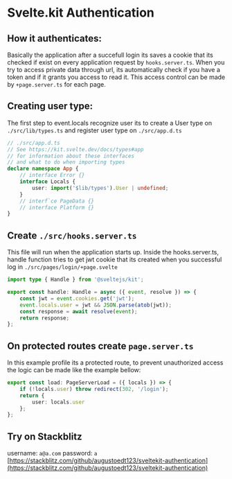 # Svelte.kit Authentication

## How it authenticates:

Basically the application after a succefull login its saves a cookie that its checked if exist on every application request by `hooks.server.ts`. When you try to access private data through url, its automatically check if you have a token and if it grants you access to read it. This access control can be made by `+page.server.ts` for each page.

## Creating user type:

The first step to event.locals recognize user its to create a User type on `./src/lib/types.ts` and register user type on `./src/app.d.ts`

```typescript
// ./src/app.d.ts
// See https://kit.svelte.dev/docs/types#app
// for information about these interfaces
// and what to do when importing types
declare namespace App {
	// interface Error {}
	interface Locals {
		user: import('$lib/types').User | undefined;
	}
	// interf`ce PageData {}
	// interface Platform {}
}
```

## Create `./src/hooks.server.ts`

This file will run when the application starts up. Inside the hooks.server.ts, handle function tries to get jwt cookie that its created when you successful log in `./src/pages/login/+page.svelte`

```typescript
import type { Handle } from '@sveltejs/kit';

export const handle: Handle = async ({ event, resolve }) => {
	const jwt = event.cookies.get('jwt');
	event.locals.user = jwt && JSON.parse(atob(jwt));
	const response = await resolve(event);
	return response;
};
```

## On protected routes create `page.server.ts`

In this example profile its a protected route, to prevent unauthorized access
the logic can be made like the example bellow:

```typescript
export const load: PageServerLoad = ({ locals }) => {
	if (!locals.user) throw redirect(302, '/login');
	return {
		user: locals.user
	};
};
```
## Try on Stackblitz
username: `a@a.com` password: `a`
[https://stackblitz.com/github/augustoedt123/sveltekit-authentication](https://stackblitz.com/github/augustoedt123/sveltekit-authentication)

